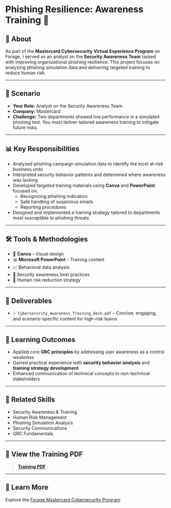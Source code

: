 # Phishing Resilience: Awareness Training 🎯

## 🔎 About

As part of the **Mastercard Cybersecurity Virtual Experience Program** on Forage, I served as an analyst on the **Security Awareness Team** tasked with improving organizational phishing resilience. This project focuses on analyzing phishing simulation data and delivering targeted training to reduce human risk.

---

## 🧠 Scenario

- **Your Role:** Analyst on the Security Awareness Team  
- **Company:** Mastercard  
- **Challenge:** Two departments showed low performance in a simulated phishing test. You must deliver tailored awareness training to mitigate future risks.

---

## 📊 Key Responsibilities

- Analyzed phishing campaign simulation data to identify the most at-risk business units  
- Interpreted security behavior patterns and determined where awareness was lacking  
- Developed targeted training materials using **Canva** and **PowerPoint** focused on:
  - Recognizing phishing indicators  
  - Safe handling of suspicious emails  
  - Reporting procedures  
- Designed and implemented a training strategy tailored to departments most susceptible to phishing threats

---

## 🛠️ Tools & Methodologies

- 🎨 **Canva** – Visual design  
- 📊 **Microsoft PowerPoint** – Training content  
- 📈 Behavioral data analysis  
- 🔐 Security awareness best practices  
- 🧠 Human risk reduction strategy  

---

## 📂 Deliverables

- ✅ `Cybersecurity_Awareness_Training_Deck.pdf` – Concise, engaging, and scenario-specific content for high-risk teams

---

## 🧩 Learning Outcomes

- Applied core **GRC principles** by addressing user awareness as a control weakness  
- Gained practical experience with **security behavior analysis** and **training strategy development**  
- Enhanced communication of technical concepts to non-technical stakeholders  

---

## 📎 Related Skills

- Security Awareness & Training  
- Human Risk Management  
- Phishing Simulation Analysis  
- Security Communications  
- GRC Fundamentals  

---

## 📁 View the Training PDF

> [**Training PDF**](https://github.com/ariel-grc/CybersecurityAwarenessTraining/blob/main/Ariel%20Bethea%20-%20Phishing%20Awareness%20Presentation.pdf)

---

## 🔗 Learn More

Explore the [Forage Mastercard Cybersecurity Program](https://www.theforage.com/virtual-internships/prototype/Mastercard-Cybersecurity-Virtual-Experience-Program)


<!--
 ```diff
- text in red
+ text in green
! text in orange
# text in gray
@@ text in purple (and bold)@@
```
--!>
